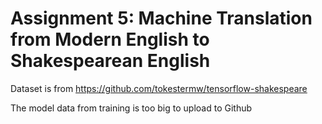 # Assignment 5: Machine Translation from Modern English to Shakespearean English

Dataset is from https://github.com/tokestermw/tensorflow-shakespeare

The model data from training is too big to upload to Github